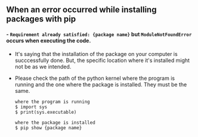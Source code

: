 ## When an error occurred while installing packages with pip
#### - `Requirement already satisfied: {package name}` but `ModuleNotFoundError` occurs when executing the code. 
- It's saying that the installation of the package on your computer is succcessfully done. But, the specific location where it's installed might not be as we intended. 
- Please check the path of the python kernel where the program is running and the one where the package is installed. They must be the same.

    ```
    where the program is running
    $ import sys
    $ print(sys.executable)

    where the package is installed
    $ pip show {package name}
    ```